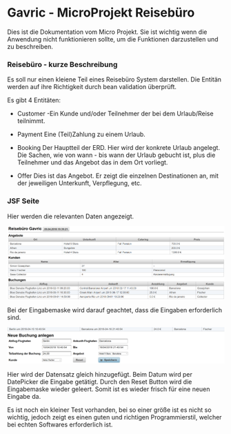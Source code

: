 # Gavric - MicroProjekt Reisebüro 

Dies ist die Dokumentation vom Micro Projekt. Sie ist wichtig wenn die Anwendung nicht funktionieren sollte, um die Funktionen darzustellen und zu beschreiben.

### Reisebüro - kurze Beschreibung

Es soll nur einen kleiene Teil eines Reisebüro System darstellen.
Die Entitän werden auf ihre Richtigkeit durch bean validation überprüft.

Es gibt 4 Entitäten:

- Customer
-Ein Kunde und/oder Teilnehmer der bei dem Urlaub/Reise teilnimmt.

- Payment
Eine (Teil)Zahlung zu einem Urlaub. 

- Booking
Der Hauptteil der ERD. Hier wird der konkrete Urlaub angelegt. Die Sachen, wie von wann - bis wann der Urlaub gebucht ist, plus die Teilnehmer und das Angebot das in dem Ort vorliegt.

- Offer
Dies ist das Angebot. Er zeigt die einzelnen Destinationen an, mit der jeweiligen Unterkunft, Verpflegung, etc.

### JSF Seite

Hier werden die relevanten Daten angezeigt.

![](./images/ShowData.png)

Bei der Eingabemaske wird darauf geachtet, dass die Eingaben erforderlich sind.

![](./images/AddBooking.png)

Hier wird der Datensatz gleich hinzugefügt. Beim Datum wird per DatePicker die Eingabe getätigt.
Durch den Reset Button wird die Eingabemaske wieder geleert. Somit ist es wieder frisch für eine neuen Eingabe da.

Es ist noch ein kleiner Test vorhanden, bei so einer größe ist es nicht so wichtig, jedoch zeigt es einen guten und richtigen Programmierstil, welcher bei echten Softwares erforderlich ist.



